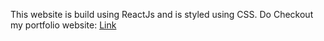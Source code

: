 
This website is build using ReactJs and is styled using CSS.
Do Checkout my portfolio website: [Link](https://trishnakalita660.github.io/port-folio/) 

